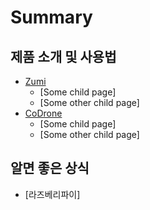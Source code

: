 # Summary

## 제품 소개 및 사용법

* [Zumi](zumi/README.md)
    * [Some child page]
    * [Some other child page]
* [CoDrone](CoDrone/README.md)
    * [Some child page]
    * [Some other child page]
    
## 알면 좋은 상식

* [라즈베리파이]
